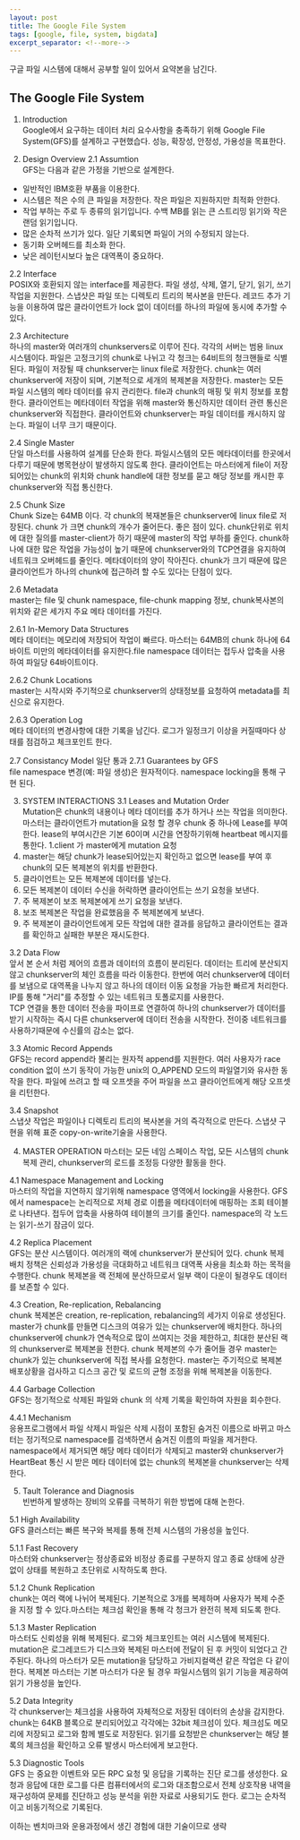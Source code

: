 ```yaml
---
layout: post
title: The Google File System
tags: [google, file, system, bigdata]
excerpt_separator: <!--more-->
---
```


구글 파일 시스템에 대해서 공부할 일이 있어서 요약본을 남긴다.

## The Google File System

1. Introduction  
Google에서 요구하는 데이터 처리 요수사항을 충족하기 위해 Google File System(GFS)를 설계하고 구현했습다. 성능, 확장성, 안정성, 가용성을 목표한다.

2. Design Overview
2.1 Assumtion  
GFS는 다음과 같은 가정을 기반으로 설계한다.
* 일반적인 IBM호환 부품을 이용한다.
* 시스템은 적은 수의 큰 파일을 저장한다. 작은 파일은 지원하지만 최적화 안한다.
* 작업 부하는 주로 두 종류의 읽기입니다. 수백 MB를 읽는 큰 스트리밍 읽기와 작은 랜덤 읽기입니다.
* 많은 순차적 쓰기가 있다. 일단 기록되면 파일이 거의 수정되지 않는다.
* 동기화 오버헤드를 최소화 한다.
* 낮은 레이턴시보다 높은 대역폭이 중요하다.
  
2.2 Interface  
POSIX와 호환되지 않는 interface를 제공한다. 파일 생성, 삭제, 열기, 닫기, 읽기, 쓰기 작업을 지원한다. 스냅샷은 파일 또는 디렉토리 트리의 복사본을 만든다. 레코드 추가 기능을 이용하여 많은 클라이언트가 lock 없이 데이터를 하나의 파일에 동시에 추가할 수 있다.
  
2.3 Architecture  
하나의 master와 여러개의 chunkservers로 이루어 진다. 각각의 서버는 범용 linux 시스템이다. 파일은 고정크기의 chunk로 나뉘고 각 청크는 64비트의 청크핸들로 식별된다. 파일이 저장될 때 chunkserver는 linux file로 저장한다. chunk는 여러 chunkserver에 저장이 되며, 기본적으로 세개의 복제본을 저장한다.
master는 모든 파일 시스템의 메타 데이터를 유지 관리한다. file과 chunk의 매핑 및 위치 정보를 포함한다. 클라이언트는 메타데이터 작업을 위해 master와 통신하지만 데이터 관련 통신은 chunkserver와 직접한다. 클라이언트와 chunkserver는 파일 데이터를 캐시하지 않는다. 파일이 너무 크기 때문이다.
  
2.4 Single Master  
단일 마스터를 사용하여 설계를 단순화 한다. 파일시스템의 모든 메타데이터를 한곳에서 다루기 때문에 병목현상이 발생하지 않도록 한다. 클라이언트는 마스터에게 file이 저장되어있는 chunk의 위치와 chunk handle에 대한 정보를 묻고 해당 정보를 캐시한 후 chunkserver와 직접 통신한다.
  
2.5 Chunk Size  
Chunk Size는 64MB 이다. 각 chunk의 복재본들은 chunkserver에 linux file로 저장된다. chunk 가 크면 chunk의 개수가 줄어든다. 좋은 점이 있다. chunk단위로 위치에 대한 질의를 master-client가 하기 때문에 master의 작업 부하를 줄인다. chunk하나에 대한 많은 작업을 가능성이 높기 때문에 chunkserver와의 TCP연결을 유지하여 네트워크 오버헤드를 줄인다. 메타데이터의 양이 작아진다. chunk가 크기 때문에 많은 클라이언트가 하나의 chunk에 접근하려 할 수도 있다는 단점이 있다.
  
2.6 Metadata  
master는 file 및 chunk namespace, file-chunk mapping 정보, chunk복사본의 위치와 같은 세가지 주요 메타 데이터를 가진다.
  
2.6.1 In-Memory Data Structures  
메타 데이터는 메모리에 저장되어 작업이 빠르다. 마스터는 64MB의 chunk 하나에 64바이트 미만의 메타데이터를 유지한다.file namespace 데이터는 접두사 압축을 사용하여 파일당 64바이트이다.
  
2.6.2 Chunk Locations  
master는 시작시와 주기적으로 chunkserver의 상태정보를 요청하여 metadata를 최신으로 유지한다.
  
2.6.3 Operation Log  
메타 데이터의 변경사항에 대한 기록을 남긴다. 로그가 일정크기 이상을 커질때마다 상태를 점검하고 체크포인트 한다.
  
2.7 Consistancy Model 일단 통과
2.7.1 Guarantees by GFS  
file namespace 변경(예: 파일 생성)은 원자적이다. namespace locking을 통해 구현 된다.
  
3. SYSTEM INTERACTIONS
3.1 Leases and Mutation Order  
Mutation은 chunk의 내용이나 메타 데이터를 추가 하거나 쓰는 작업을 의미한다. 마스터는 클라이언트가 mutation을 요청 할 경우 chunk 중 하나에 Lease를 부여한다. lease의 부여시간은 기본 60이며 시간을 연장하기위해 heartbeat 메시지를 통한다.
1.client 가 master에게 mutation 요청
2. master는 해당 chunk가 lease되어있는지 확인하고 없으면 lease를 부여 후 chunk의 모든 복제본의 위치를 반환한다.
3. 클라이언트는 모든 복제본에 데이터를 넣는다.
4. 모든 복제본이 데이터 수신을 허락하면 클라이언트는 쓰기 요청을 보낸다.
5. 주 복제본이 보조 복제본에게 쓰기 요청을 보낸다.
6. 보조 복제본은 작업을 완료했음을 주 복제본에게 보낸다.
7. 주 복제본이 클라이언트에게 모든 작업에 대한 결과를 응답하고 클라이언트는 결과를 확인하고 실패한 부분은 재시도한다.
  
3.2 Data Flow  
앞서 본 순서 처럼 제어의 흐름과 데이터의 흐름이 분리된다. 데이터는 트리에 분산되지 않고 chunkserver의 체인 흐름을 따라 이동한다. 한번에 여러 chunkserver에 데이터를 보냄으로 대역폭을 나누지 않고 하나의 데이터 이동 요청을 가능한 빠르게 처리한다. IP를 통해 "거리"를 추정할 수 있는 네트워크 토폴로지를 사용한다.  
TCP 연결을 통한 데이터 전송을 파이프로 연결하여 하나의 chunkserver가 데이터를 받기 시작하는 즉시 다른 chunkserver에 데이터 전송을 시작한다. 전이중 네트워크를 사용하기때문에 수신률의 감소는 없다.
  
3.3 Atomic Record Appends  
GFS는 record append라 불리는 원자적 append를 지원한다. 여러 사용자가 race condition 없이 쓰기 동작이 가능한 unix의 O_APPEND 모드의 파일열기와 유사한 동작을 한다. 파일에 쓰려고 할 때 오프셋을 주어 파일을 쓰고 클라이언트에게 해당 오프셋을 리턴한다.
  
3.4 Snapshot  
스냅샷 작업은 파일이나 디렉토리 트리의 복사본을 거의 즉각적으로 만든다. 스냅샷 구현을 위해 표준 copy-on-write기술을 사용한다.
  
4. MASTER OPERATION
마스터는 모든 네임 스페이스 작업, 모든 시스템의 chunk 복제 관리, chunkserver의 로드를 조정등 다양한 활동을 한다.
  
4.1 Namespace Management and Locking  
마스터의 작업을 지연하지 않기위해 namespace 영역에서 locking을 사용한다. GFS에서 namespace는 논리적으로 저체 경로 이름을 메타데이터에 매핑하는 조회 테이블로 나타낸다. 접두어 압축을 사용하여 테이블의 크기를 줄인다. namespace의 각 노드는 읽기-쓰기 잠금이 있다.
  
4.2 Replica Placement  
GFS는 분산 시스템이다. 여러개의 랙에 chunkserver가 분산되어 있다. chunk 복제 배치 정책은 신뢰성과 가용성을 극대화하고 네트워크 대역폭 사용을 최소화 하는 목적을 수행한다. chunk 복제본을 랙 전체에 분산하므로서 일부 랙이 다운이 될경우도 데이터를 보존할 수 있다.
  
4.3 Creation, Re-replication, Rebalancing  
chunk 복제본은 creation, re-replication, rebalancing의 세가지 이유로 생성된다. master가 chunk를 만들면 디스크의 여유가 있는 chunkserver에 배치한다. 하나의 chunkserver에 chunk가 연속적으로 많이 쓰여지는 것을 제한하고, 최대한 분산된 랙의 chunkserver로 복제본을 전한다. chunk 복제본의 수가 줄어들 경우 master는 chunk가 있는 chunkserver에 직접 복사를 요청한다. master는 주기적으로 복제본 배포상황을 검사하고 디스크 공간 및 로드의 균형 조정을 위해 복제본을 이동한다.
  
4.4 Garbage Collection  
GFS는 정기적으로 삭제된 파일와 chunk 의 삭제 기록을 확인하여 자원을 회수한다.
  
4.4.1 Mechanism  
응용프로그램에서 파일 삭제시 파일은 삭제 시점이 포함된 숨겨진 이름으로 바뀌고 마스터는 정기적으로 namespace를 검색하면서 숨겨진 이름의 파일을 제거한다. namespace에서 제거되면 해당 메타 데이터가 삭제되고 master와 chunkserver가 HeartBeat 통신 시 받은 메타 데이터에 없는 chunk의 복제본을 chunkserver는 삭제 한다.
  
5. Tault Tolerance and Diagnosis  
빈번하게 발생하는 장비의 오류를 극복하기 위한 방법에 대해 논한다.
  
5.1 High Availability  
GFS 클러스터는 빠른 복구와 복제를 통해 전체 시스템의 가용성을 높인다.
  
5.1.1 Fast Recovery  
마스터와 chunkserver는 정상종료와 비정상 종료를 구분하지 않고 종료 상태에 상관없이 상태를 복원하고 초단위로 시작하도록 한다.
  
5.1.2 Chunk Replication  
chunk는 여러 랙에 나뉘어 복제된다. 기본적으로 3개를 복제하며 사용자가 복제 수준을 지정 할 수 있다.마스터는 체크섬 확인을 통해 각 청크가 완전히 복제 되도록 한다.
  
5.1.3 Master Replication  
마스터도 신뢰성을 위해 복제된다. 로그와 체크포인트는 여러 시스템에 복제된다. mutation은 로그레코드가 디스크와 복제된 마스터에 전달이 된 후 커밋이 되었다고 간주된다. 하나의 마스터가 모든 mutation을 담당하고 가비지컬랙션 같은 작업은 다 같이 한다.
복제본 마스터는 기본 마스터가 다운 될 경우 파일시스템의 읽기 기능을 제공하여 읽기 가용성을 높인다.
  
5.2 Data Integrity  
각 chunkserver는 체크섬을 사용하여 자체적으로 저장된 데이터의 손상을 감지한다. chunk는 64KB 블록으로 분리되어있고 각각에는 32bit 체크섬이 있다. 체크섬도 메모리에 저장되고 로그와 함께 별도로 저장된다.
읽기를 요청받은 chunkserver는 해당 블록의 체크섬을 확인하고 오류 발생시 마스터에게 보고한다.
  
5.3 Diagnostic Tools  
GFS 는 중요한 이벤트와 모든 RPC 요청 및 응답을 기록하는 진단 로그를 생성한다. 요청과 응답에 대한 로그를 다른 컴퓨터에서의 로그와 대조함으로서 전체 상호작용 내역을 재구성하여 문제를 진단하고 성능 분석을 위한 자료로 사용되기도 한다. 로그는 순차적이고 비동기적으로 기록된다.
  
이하는 벤치마크와 운용과정에서 생긴 경험에 대한 기술이므로 생략
